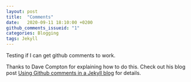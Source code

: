 ```yaml
---
layout: post
title:  "Comments"
date:   2020-09-11 18:10:00 +0200
github_comments_issueid: "1"
categories: Blogging
tags: Jekyll
---
```


Testing if I can get github comments to work.

Thanks to Dave Compton for explaining how to do this. Check out his blog post [Using Github comments in a Jekyll blog][1] for details.

[1]: https://dc25.github.io/myBlog/2017/06/24/using-github-comments-in-a-jekyll-blog.html

